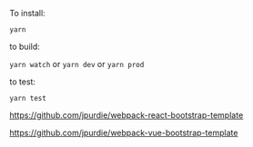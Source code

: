 
To install:

`yarn`

to build:

`yarn watch` or `yarn dev` or `yarn prod`

to test:

`yarn test`


https://github.com/jpurdie/webpack-react-bootstrap-template


https://github.com/jpurdie/webpack-vue-bootstrap-template
